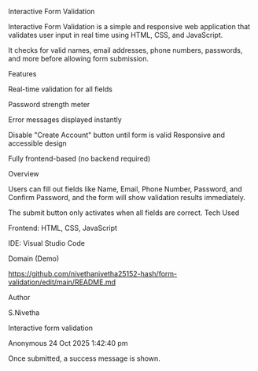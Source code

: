 Interactive Form Validation

Interactive Form Validation is a simple and responsive web application that validates user input in real time using HTML, CSS, and JavaScript.

It checks for valid names, email addresses, phone numbers, passwords, and more before allowing form submission.




Features

Real-time validation for all fields

Password strength meter

Error messages displayed instantly

Disable "Create Account" button until form is valid
Responsive and accessible design

Fully frontend-based (no backend required)



Overview

Users can fill out fields like Name, Email, Phone Number, Password, and Confirm Password, and the form will show validation results immediately.

The submit button only activates when all fields are correct.
Tech Used

Frontend: HTML, CSS, JavaScript

IDE: Visual Studio Code



Domain (Demo)

https://github.com/nivethanivetha25152-hash/form-validation/edit/main/README.md



Author

S.Nivetha

Interactive form validation

Anonymous 24 Oct 2025 1:42:40 pm

Once submitted, a success message is shown.
